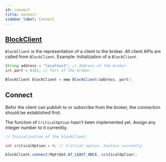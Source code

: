 ```yaml
---
id: connect
title: Connect
sidebar_label: Connect
---
```


## [BlockClient](https://dsngroup.github.io/broke/docs/org/dsngroup/broke/client/BlockClient.html)

```BlockClient``` is the representation of a client to the broker. All client APIs are called from ```BlockClient```.
Example: Initialization of a ```BlockClient```.
```java
String address = "localhost"; // Address of the broker.
int port = 8181; // Port of the broker.

BlockClient blockClient = new BlockClient(address, port);
```


## Connect
Befor the client can publish to or subscribe from the broker, the connection should be established first.

The function of ```CriticalOption``` hasn't been implemented yet. Assign any integer number to it currentliy.

```java
// Initialization of the blockClient.

int criticalOption = 0; // Critical option. Useless currently.

blockClient.connect(MqttQoS.AT_LEAST_ONCE, criticalOption);
```
